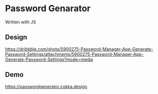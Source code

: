 # Password Genarator

Written with JS

## Design

https://dribbble.com/shots/5900275-Password-Manager-App-Generate-Password-Settings/attachments/5900275-Password-Manager-App-Generate-Password-Settings?mode=media

## Demo
https://passwordgenerator.cukka.design
